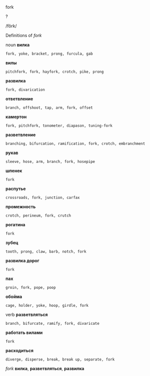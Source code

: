 fork

?

/fôrk/

Definitions of _fork_

noun
**вилка**

    fork, yoke, bracket, prong, furcula, gab
**вилы**

    pitchfork, fork, hayfork, crotch, pike, prong
**развилка**

    fork, divarication
**ответвление**

    branch, offshoot, tap, arm, fork, offset
**камертон**

    fork, pitchfork, tonometer, diapason, tuning-fork
**разветвление**

    branching, bifurcation, ramification, fork, crotch, embranchment
**рукав**

    sleeve, hose, arm, branch, fork, hosepipe
**шпенек**

    fork
**распутье**

    crossroads, fork, junction, carfax
**промежность**

    crotch, perineum, fork, crutch
**рогатина**

    fork
**зубец**

    tooth, prong, claw, barb, notch, fork
**развилка дорог**

    fork
**пах**

    groin, fork, pope, poop
**обойма**

    cage, holder, yoke, hoop, girdle, fork

verb
**разветвляться**

    branch, bifurcate, ramify, fork, divaricate
**работать вилами**

    fork
**расходиться**

    diverge, disperse, break, break up, separate, fork

_fork_
**вилка**, **разветвляться**, **развилка**